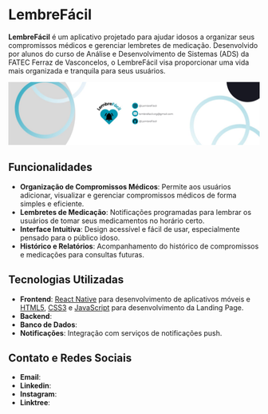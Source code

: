# LembreFácil

**LembreFácil** é um aplicativo projetado para ajudar idosos a organizar seus compromissos médicos e gerenciar lembretes de medicação. Desenvolvido por alunos do curso de Análise e Desenvolvimento de Sistemas (ADS) da FATEC Ferraz de Vasconcelos, o LembreFácil visa proporcionar uma vida mais organizada e tranquila para seus usuários.

![Ícone do LembreFácil](https://github.com/LembreFacil/lembrefacil-website/blob/main/assets/0514770a-e71d-41ac-a34c-454ae2e5dd93.jfif) <!-- Substitua com o caminho correto para o ícone SVG -->

## Funcionalidades

- **Organização de Compromissos Médicos**: Permite aos usuários adicionar, visualizar e gerenciar compromissos médicos de forma simples e eficiente.
- **Lembretes de Medicação**: Notificações programadas para lembrar os usuários de tomar seus medicamentos no horário certo.
- **Interface Intuitiva**: Design acessível e fácil de usar, especialmente pensado para o público idoso.
- **Histórico e Relatórios**: Acompanhamento do histórico de compromissos e medicações para consultas futuras.

## Tecnologias Utilizadas

- **Frontend**: [React Native](https://reactnative.dev/) para desenvolvimento de aplicativos móveis e [HTML5](https://www.w3schools.com/html/), [CSS3](https://www.w3schools.com/css/default.asp) e [JavaScript](https://www.w3schools.com/js/default.asp) para desenvolvimento da Landing Page.
- **Backend**: 
- **Banco de Dados**: 
- **Notificações**: Integração com serviços de notificações push. 

## Contato e Redes Sociais

- **Email**: 
- **Linkedin**: 
- **Instagram**: 
- **Linktree**: 





